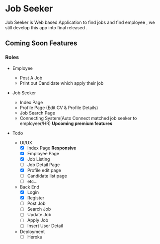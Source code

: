 # Job Seeker

Job Seeker is Web based Application to find jobs and find employee , we still develop this app into final released .

## Coming Soon Features


### Roles
- Employee
  - Post A Job
  - Print out Candidate which apply their job

- Job Seeker 
  - Index Page
  - Profile Page (Edit CV & Profile Details)
  - Job Search Page
  - Connecting System(Auto Connect matched job seeker to employeer/HR) **Upcoming premium features**

- Todo
  - UI/UX
    - [x] Index Page **Responsive**
    - [x] Employee Page
    - [x] Job Listing
    - [ ] Job Detail Page
    - [x] Profile edit page
    - [ ] Candidate list page
    - [ ] etc...
  
  - Back End
    - [x] Login 
    - [x] Register
    - [ ] Post Job
    - [ ] Search Job
    - [ ] Update Job
    - [ ] Apply Job
    - [ ] Insert User Detail
    
  - Deployment
    - [ ] Heroku
